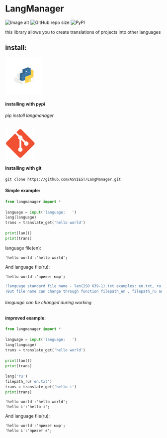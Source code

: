 # LangManager

![Image alt](https://img.shields.io/github/license/ASVIEST/LangManager?logo=GitHub&logoColor=orange&style=flat-square)
![GitHub repo size](https://img.shields.io/github/repo-size/ASVIEST/LangManager?color=green&label=size&logo=GitHub&logoColor=cAF7a6&style=flat-square)
![PyPI](https://img.shields.io/pypi/v/langmanager?color=yellow&label=version&logo=pypi&logoColor=orange&style=flat-square)

this library allows you to create translations of projects into other languages

## install:
<img alt="pypi_icon" src="https://raw.githubusercontent.com/ASVIEST/LangManager/main/mini_pypi_icon.png">

#### installing with pypi

###### pip install langmanager

<img alt="git_icon" src="https://raw.githubusercontent.com/ASVIEST/LangManager/main/mini_git_icon.png">

#### installing with git

```diff
git clone https://github.com/ASVIEST/LangManager.git
```
#### Simple example:
```python
from langmanager import *

language = input('language:   ')
lang(language)
trans = translate_get('hello world')

print(lan())
print(trans)
```
language file(en):
```
'hello world':'hello world';
```
And language file(ru):
```
'hello world':'привет мир';
```
```diff
!language standard file name - lan(ISO 639-1).txt examples: en.txt, ru.txt, zh.txt
!But file name can change through function filepath_en , filepath_ru and others
```
###### language can be changed during working
#### improved example:
```python
from langmanager import *

language = input('language:   ')
lang(language)
trans = translate_get('hello world')

print(lan())
print(trans)

lang('ru')
filepath_ru('en.txt')
trans = translate_get('hello i')
print(trans)
```
```
'hello world':'hello world';
'hello i':'hello i';
```
And language file(ru):
```
'hello world':'привет мир';
'hello i':'привет я';
```
